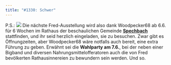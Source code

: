 ```yaml
---
title: "#1330: Schwer"
---
```


P.S.: 
<img src="http://www.fonflatter.de/bilder/ausstellung3/ausstellung_spechbach_s.png">
Die nächste Fred-Ausstellung wird also dank Woodpecker68 ab 6.6. für 6 Wochen im Rathaus der beschaulichen Gemeinde <a href="http://www.spechbach.de/"><strong>Spechbach</strong></a> stattfinden, und ihr seid herzlich eingeladen, sie zu besuchen. Zwar gibt es Öffnungzeiten, aber Woodpecker68 wäre notfalls auch bereit, eine extra Führung zu geben.
Erwähnt sei die <strong>Wahlparty am 7.6.</strong>, bei der neben einer Bigband und diversen Nahrungsmittelofferatoren auch die von Fred bevölkerten Rathausinnereien zu bewundern sein werden. 
Und so.

